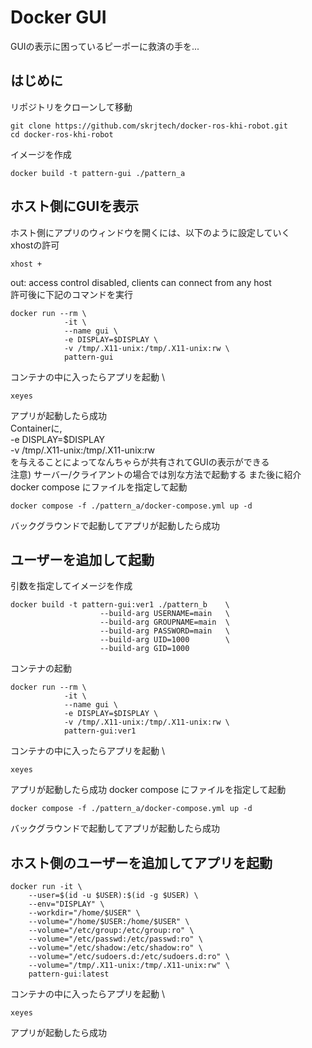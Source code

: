 # Docker GUI
GUIの表示に困っているピーポーに救済の手を...
## はじめに
リポジトリをクローンして移動
```
git clone https://github.com/skrjtech/docker-ros-khi-robot.git
cd docker-ros-khi-robot
```
イメージを作成
```
docker build -t pattern-gui ./pattern_a
```
## ホスト側にGUIを表示
ホスト側にアプリのウィンドウを開くには、以下のように設定していく \
xhostの許可
```
xhost +
```
out: access control disabled, clients can connect from any host \
許可後に下記のコマンドを実行
```
docker run --rm \
            -it \
            --name gui \
            -e DISPLAY=$DISPLAY \
            -v /tmp/.X11-unix:/tmp/.X11-unix:rw \
            pattern-gui
```
コンテナの中に入ったらアプリを起動 \
```
xeyes
```
アプリが起動したら成功 \
Containerに, \
-e DISPLAY=$DISPLAY \
-v /tmp/.X11-unix:/tmp/.X11-unix:rw \
を与えることによってなんちゃらが共有されてGUIの表示ができる \
注意) サーバー/クライアントの場合では別な方法で起動する また後に紹介 \
docker compose にファイルを指定して起動
```
docker compose -f ./pattern_a/docker-compose.yml up -d
```
バックグラウンドで起動してアプリが起動したら成功
## ユーザーを追加して起動
引数を指定してイメージを作成
```
docker build -t pattern-gui:ver1 ./pattern_b    \
                    --build-arg USERNAME=main   \
                    --build-arg GROUPNAME=main  \
                    --build-arg PASSWORD=main   \
                    --build-arg UID=1000        \
                    --build-arg GID=1000
```
コンテナの起動
```
docker run --rm \
            -it \
            --name gui \
            -e DISPLAY=$DISPLAY \
            -v /tmp/.X11-unix:/tmp/.X11-unix:rw \
            pattern-gui:ver1
```
コンテナの中に入ったらアプリを起動 \
```
xeyes
```
アプリが起動したら成功
docker compose にファイルを指定して起動
```
docker compose -f ./pattern_a/docker-compose.yml up -d
```
バックグラウンドで起動してアプリが起動したら成功
## ホスト側のユーザーを追加してアプリを起動
```
docker run -it \
    --user=$(id -u $USER):$(id -g $USER) \
    --env="DISPLAY" \
    --workdir="/home/$USER" \
    --volume="/home/$USER:/home/$USER" \
    --volume="/etc/group:/etc/group:ro" \
    --volume="/etc/passwd:/etc/passwd:ro" \
    --volume="/etc/shadow:/etc/shadow:ro" \
    --volume="/etc/sudoers.d:/etc/sudoers.d:ro" \
    --volume="/tmp/.X11-unix:/tmp/.X11-unix:rw" \
    pattern-gui:latest
```
コンテナの中に入ったらアプリを起動 \
```
xeyes
```
アプリが起動したら成功